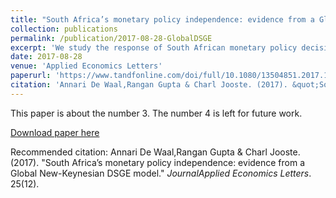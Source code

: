 ```yaml
---
title: "South Africa’s monetary policy independence: evidence from a Global New-Keynesian DSGE model"
collection: publications
permalink: /publication/2017-08-28-GlobalDSGE
excerpt: 'We study the response of South African monetary policy decisions to foreign monetary policy shocks. We estimate the extent of foreign monetary policy pass through by augmenting standard Taylor rules and comparing the results within the context of a Global New-Keynesian Dynamic Stochastic General Equilibrium (DSGE) model..'
date: 2017-08-28
venue: 'Applied Economics Letters'
paperurl: 'https://www.tandfonline.com/doi/full/10.1080/13504851.2017.1371838'
citation: 'Annari De Waal,Rangan Gupta & Charl Jooste. (2017). &quot;South Africa’s monetary policy independence: evidence from a Global New-Keynesian DSGE model.&quot; <i>Applied Economics Letters</i>. 25(12).'
---
```

This paper is about the number 3. The number 4 is left for future work.

[Download paper here](http://academicpages.github.io/files/paper3.pdf)

Recommended citation: Annari De Waal,Rangan Gupta & Charl Jooste. (2017). "South Africa’s monetary policy independence: evidence from a Global New-Keynesian DSGE model." <i>JournalApplied Economics Letters</i>. 25(12).